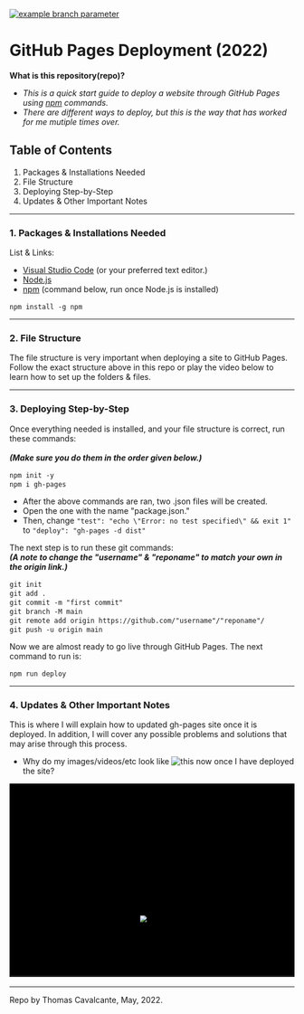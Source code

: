 [![example branch parameter](https://github.com/github/docs/actions/workflows/main.yml/badge.svg?branch=feature-1)](https://app.travis-ci.com/cavalcantethomas/GitHub-Pages-Deploy.svg?branch=main)
# GitHub Pages Deployment (2022)

**What is this repository(repo)?** <br>
- *This is a quick start guide to deploy a website through GitHub Pages using [npm](https://docs.npmjs.com/downloading-and-installing-node-js-and-npm) commands.*
- *There are different ways to deploy, but this is the way that has worked for me mutiple times over.*

## Table of Contents
1. Packages & Installations Needed
2. File Structure
3. Deploying Step-by-Step
4. Updates & Other Important Notes
---

### 1. Packages & Installations Needed
List & Links:
- [Visual Studio Code](https://code.visualstudio.com/download) (or your preferred text editor.)
- [Node.js](https://nodejs.org/en/download/)
- [npm](https://docs.npmjs.com/downloading-and-installing-node-js-and-npm) (command below, run once Node.js is installed)
```
npm install -g npm
```

---

### 2. File Structure
The file structure is very important when deploying a site to GitHub Pages. Follow the exact structure above in this repo or play the video below to learn how to set up the folders & files.

---

### 3. Deploying Step-by-Step
Once everything needed is installed, and your file structure is correct,
run these commands: </br>
</br>
***(Make sure you do them in the order given below.)***
```
npm init -y
npm i gh-pages
```
- After the above commands are ran, two .json files will be created. </br>
- Open the one with the name "package.json." </br>
- Then, change `"test": "echo \"Error: no test specified\" && exit 1"` to `"deploy": "gh-pages -d dist"`

The next step is to run these git commands: </br>
***(A note to change the "username" & "reponame" to match your own in the origin link.)***
```
git init
git add .
git commit -m "first commit"
git branch -M main
git remote add origin https://github.com/"username"/"reponame"/
git push -u origin main
```
Now we are almost ready to go live through GitHub Pages. The next command to run is:

```
npm run deploy
```
---

### 4. Updates & Other Important Notes
This is where I will explain how to updated gh-pages site once it is deployed. In addition, I will cover any possible problems and solutions that may arise through this process.

- Why do my images/videos/etc look like ![this](image.jpg) now once I have deployed the site?

<p align="center">
  <img src="missingfile.gif" />
</p>

---

Repo by Thomas Cavalcante, May, 2022.
